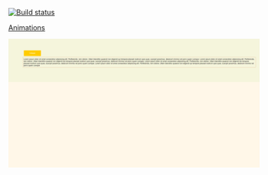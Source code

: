 [![Build status](https://ci.appveyor.com/api/projects/status/2bh2b2pacdf7olvm?svg=true)](https://ci.appveyor.com/project/Mary-Kalugina/animations)

[Animations](https://mary-kalugina.github.io/Animations/)

![anim](https://github.com/Mary-Kalugina/Animations/blob/main/src/%D0%A1%D0%BD%D0%B8%D0%BC%D0%BE%D0%BA%20%D1%8D%D0%BA%D1%80%D0%B0%D0%BD%D0%B0%202023-08-11%20162511.png)
